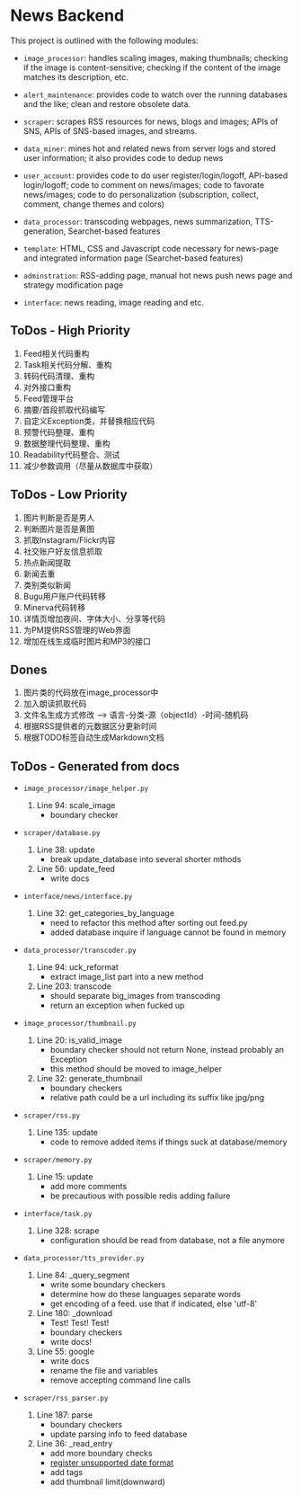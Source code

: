 News Backend
============

This project is outlined with the following modules:

* `image_processor`: handles scaling images, making thumbnails; checking if the
image is content-sensitive; checking if the content of the image matches its
description, etc.

* `alert_maintenance`: provides code to watch over the running databases and the like; clean and restore obsolete data.

* `scraper`: scrapes RSS resources for news, blogs and images; APIs of SNS,
APIs of SNS-based images, and streams.

* `data_miner`: mines hot and related news from server logs and stored user information; it also provides code to dedup news 

* `user_account`: provides code to do user register/login/logoff, API-based login/logoff; code to comment on news/images; code to favorate news/images; code to do personalization (subscription, collect, comment, change themes and colors)

* `data_processor`: transcoding webpages, news summarization, TTS-generation,
Searchet-based features 

* `template`: HTML, CSS and Javascript code necessary for news-page and
integrated information page (Searchet-based features)

* `adminstration`: RSS-adding page, manual hot news push news page and strategy
modification page 

* `interface`: news reading, image reading and etc.

ToDos - High Priority
----------------------
1. Feed相关代码重构
2. Task相关代码分解、重构
3. 转码代码清理、重构
4. 对外接口重构
5. Feed管理平台
6. 摘要/首段抓取代码编写
7. 自定义Exception类，并替换相应代码
8. 预警代码整理、重构
9. 数据整理代码整理、重构
10. Readability代码整合、测试
11. 减少参数调用（尽量从数据库中获取）

ToDos - Low Priority
---------------------
1. 图片判断是否是男人
2. 判断图片是否是黄图
3. 抓取Instagram/Flickr内容
4. 社交账户好友信息抓取
5. 热点新闻提取
6. 新闻去重
7. 类别类似新闻
8. Bugu用户账户代码转移
9. Minerva代码转移
10. 详情页增加夜间、字体大小、分享等代码
11. 为PM提供RSS管理的Web界面
12. 增加在线生成临时图片和MP3的接口

Dones
------
1. 图片类的代码放在image_processor中
2. 加入朗读抓取代码
3. 文件名生成方式修改 --> 语言-分类-源（objectId）-时间-随机码
4. 根据RSS提供者的元数据区分更新时间
5. 根据TODO标签自动生成Markdown文档


ToDos - Generated from docs
--------------------------
* `image_processor/image_helper.py`
    1. Line 94: scale_image
        - boundary checker

* `scraper/database.py`
    1. Line 38: update
        - break update_database into several shorter mthods
    2. Line 56: update_feed
        - write docs

* `interface/news/interface.py`
    1. Line 32: get_categories_by_language
        - need to refactor this method after sorting out feed.py
        - added database inquire if language cannot be found in memory

* `data_processor/transcoder.py`
    1. Line 94: uck_reformat
        - extract image_list part into a new method
    2. Line 203: transcode
        - should separate big_images from transcoding
        - return an exception when fucked up

* `image_processor/thumbnail.py`
    1. Line 20: is_valid_image
        - boundary checker should not return None, instead probably an Exception
        - this method should be moved to image_helper
    2. Line 32: generate_thumbnail
        - boundary checkers
        - relative path could be a url including its suffix like jpg/png

* `scraper/rss.py`
    1. Line 135: update
        - code to remove added items if things suck at database/memory

* `scraper/memory.py`
    1. Line 15: update
        - add more comments
        - be precautious with possible redis adding failure

* `interface/task.py`
    1. Line 328: scrape
        - configuration should be read from database, not a file anymore

* `data_processor/tts_provider.py`
    1. Line 84: _query_segment
        - write some boundary checkers
        - determine how do these languages separate words
        - get encoding of a feed. use that if indicated, else 'utf-8'
    2. Line 180: _download
        - Test! Test! Test!
        - boundary checkers
        - write docs!
    3. Line 55: google
        - write docs
        - rename the file and variables
        - remove accepting command line calls

* `scraper/rss_parser.py`
    1. Line 187: parse
        - boundary checkers
        - update parsing info to feed database
    2. Line 36: _read_entry
        - add more boundary checks
        - [register unsupported date format](http://pythonhosted.org/feedparser/date-parsing.html#advanced-date)
        - add tags
        - add thumbnail limit(downward)

